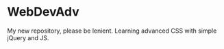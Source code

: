 # WebDevAdv

My new repository, please be lenient.
Learning advanced CSS with simple jQuery and JS.
